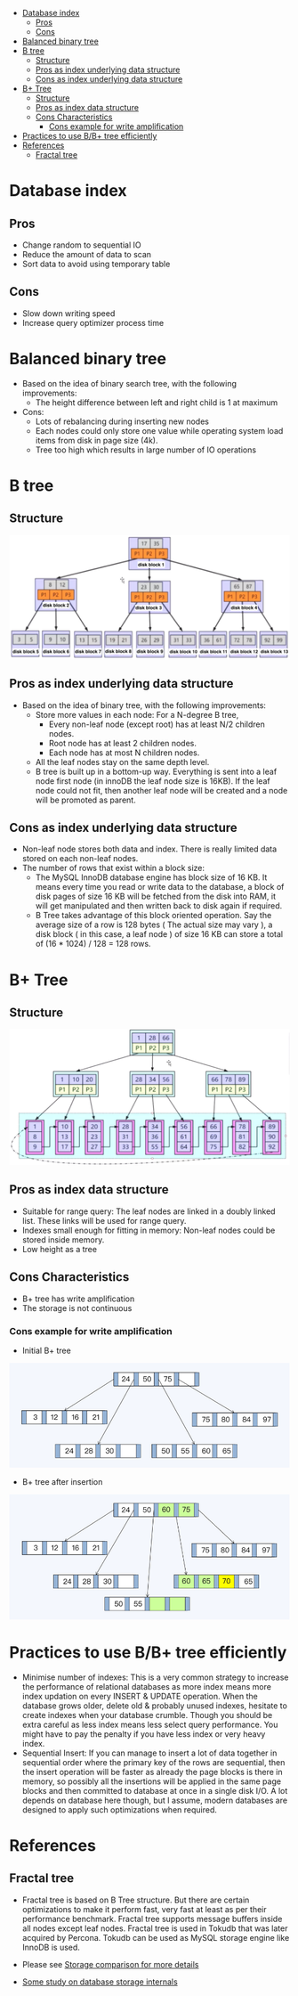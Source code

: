 - [Database index](#database-index)
  - [Pros](#pros)
  - [Cons](#cons)
- [Balanced binary  tree](#balanced-binary--tree)
- [B tree](#b-tree)
  - [Structure](#structure)
  - [Pros as index underlying data structure](#pros-as-index-underlying-data-structure)
  - [Cons as index underlying data structure](#cons-as-index-underlying-data-structure)
- [B+ Tree](#b-tree-1)
  - [Structure](#structure-1)
  - [Pros as index data structure](#pros-as-index-data-structure)
  - [Cons Characteristics](#cons-characteristics)
    - [Cons example for write amplification](#cons-example-for-write-amplification)
- [Practices to use B/B+ tree efficiently](#practices-to-use-bb-tree-efficiently)
- [References](#references)
  - [Fractal tree](#fractal-tree)

# Database index
## Pros
* Change random to sequential IO
* Reduce the amount of data to scan
* Sort data to avoid using temporary table

## Cons
* Slow down writing speed
* Increase query optimizer process time

# Balanced binary  tree
* Based on the idea of binary search tree, with the following improvements:
  * The height difference between left and right child is 1 at maximum
* Cons:
  * Lots of rebalancing during inserting new nodes
  * Each nodes could only store one value while operating system load items from disk in page size (4k).
  * Tree too high which results in large number of IO operations

# B tree
## Structure

![Index B tree](../.gitbook/assets/mysql_index_btree.png)

## Pros as index underlying data structure
* Based on the idea of binary tree, with the following improvements:
  * Store more values in each node: For a N-degree B tree, 
    * Every non-leaf node (except root) has at least N/2 children nodes.
    * Root node has at least 2 children nodes.
    * Each node has at most N children nodes. 
  * All the leaf nodes stay on the same depth level.
  * B tree is built up in a bottom-up way. Everything is sent into a leaf node first node (in innoDB the leaf node size is 16KB). If the leaf node could not fit, then another leaf node will be created and a node will be promoted as parent. 

## Cons as index underlying data structure
* Non-leaf node stores both data and index. There is really limited data stored on each non-leaf nodes. 
* The number of rows that exist within a block size:
  * The MySQL InnoDB database engine has block size of 16 KB. It means every time you read or write data to the database, a block of disk pages of size 16 KB will be fetched from the disk into RAM, it will get manipulated and then written back to disk again if required. 
  * B Tree takes advantage of this block oriented operation. Say the average size of a row is 128 bytes ( The actual size may vary ), a disk block ( in this case, a leaf node ) of size 16 KB can store a total of (16 * 1024) / 128 = 128 rows.

# B+ Tree
## Structure

![Index B Plus tree](../.gitbook/assets/mysql_index_bPlusTree.png)

## Pros as index data structure
* Suitable for range query: The leaf nodes are linked in a doubly linked list. These links will be used for range query. 
* Indexes small enough for fitting in memory: Non-leaf nodes could be stored inside memory. 
* Low height as a tree

## Cons Characteristics
* B+ tree has write amplification
* The storage is not continuous

### Cons example for write amplification
* Initial B+ tree

![](../.gitbook/assets/relationalDb_distributed_internals_BtreeConjecture.png)

* B+ tree after insertion

![](../.gitbook/assets/relationalDb_distributed_internals_BtreeConjecture2.png)

# Practices to use B/B+ tree efficiently
* Minimise number of indexes: This is a very common strategy to increase the performance of relational databases as more index means more index updation on every INSERT & UPDATE operation. When the database grows older, delete old & probably unused indexes, hesitate to create indexes when your database crumble. Though you should be extra careful as less index means less select query performance. You might have to pay the penalty if you have less index or very heavy index.
* Sequential Insert: If you can manage to insert a lot of data together in sequential order where the primary key of the rows are sequential, then the insert operation will be faster as already the page blocks is there in memory, so possibly all the insertions will be applied in the same page blocks and then committed to database at once in a single disk I/O. A lot depends on database here though, but I assume, modern databases are designed to apply such optimizations when required.

# References
## Fractal tree 
* Fractal tree is based on B Tree structure. But there are certain optimizations to make it perform fast, very fast at least as per their performance benchmark. Fractal tree supports message buffers inside all nodes except leaf nodes. Fractal tree is used in Tokudb that was later acquired by Percona. Tokudb can be used as MySQL storage engine like InnoDB is used.
* Please see [Storage comparison for more details](https://kousiknath.medium.com/data-structures-database-storage-internals-1f5ed3619d43)

* [Some study on database storage internals](https://kousiknath.medium.com/data-structures-database-storage-internals-1f5ed3619d43)
